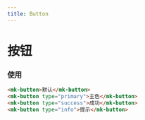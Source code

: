 ```yaml
---
title: Button
---
```


# 按钮
<script>
export default {
  data() {
    return {
      button: '默认'
    }
  }
}
</script>

<template>
  <mk-button>{{button}}</mk-button>
  <mk-button type="primary">主色</mk-button>
  <mk-button type="success">成功</mk-button>
  <mk-button type="info">提示</mk-button>
</template>


### 使用
```html
<mk-button>默认</mk-button>
<mk-button type="primary">主色</mk-button>
<mk-button type="success">成功</mk-button>
<mk-button type="info">提示</mk-button>
```
